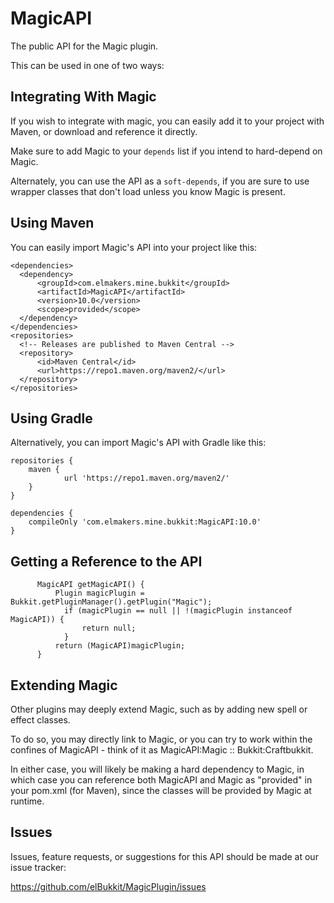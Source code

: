 MagicAPI
========

The public API for the Magic plugin.

This can be used in one of two ways:

## Integrating With Magic

If you wish to integrate with magic, you can easily add it to your project with Maven, or download and reference it directly.

Make sure to add Magic to your `depends` list if you intend to hard-depend on Magic.

Alternately, you can use the API as a `soft-depends`, if you are sure to use wrapper classes that don't load unless you know Magic is present.

## Using Maven

You can easily import Magic's API into your project like this:

```
<dependencies>
  <dependency>
      <groupId>com.elmakers.mine.bukkit</groupId>
      <artifactId>MagicAPI</artifactId>
      <version>10.0</version>
      <scope>provided</scope>
  </dependency>
</dependencies>
<repositories>
  <!-- Releases are published to Maven Central -->
  <repository>
      <id>Maven Central</id>
      <url>https://repo1.maven.org/maven2/</url>
  </repository>
</repositories>
```

## Using Gradle

Alternatively, you can import Magic's API with Gradle like this:

```
repositories {
    maven {
            url 'https://repo1.maven.org/maven2/'
    }
}

dependencies {
    compileOnly 'com.elmakers.mine.bukkit:MagicAPI:10.0'
}
```

## Getting a Reference to the API

```
      MagicAPI getMagicAPI() {
          Plugin magicPlugin = Bukkit.getPluginManager().getPlugin("Magic");
            if (magicPlugin == null || !(magicPlugin instanceof MagicAPI)) {
                return null;
            }
          return (MagicAPI)magicPlugin;
      }
```

## Extending Magic

Other plugins may deeply extend Magic, such as by adding new spell or effect classes. 

To do so, you may directly link to Magic, or you can try to work within the confines of MagicAPI - think of it as MagicAPI:Magic :: Bukkit:Craftbukkit.

In either case, you will likely be making a hard dependency to Magic, in which case you can reference both MagicAPI and Magic as "provided" in your pom.xml (for Maven), since the classes will be provided by Magic at runtime.

## Issues

Issues, feature requests, or suggestions for this API should be made at our issue tracker:

https://github.com/elBukkit/MagicPlugin/issues
